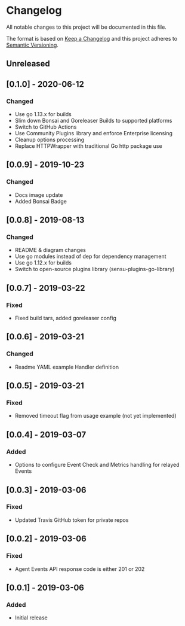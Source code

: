 # Changelog
All notable changes to this project will be documented in this file.

The format is based on [Keep a Changelog](http://keepachangelog.com/en/1.0.0/)
and this project adheres to [Semantic
Versioning](http://semver.org/spec/v2.0.0.html).

## Unreleased

## [0.1.0] - 2020-06-12

### Changed
- Use go 1.13.x for builds
- Slim down Bonsai and Goreleaser Builds to supported platforms
- Switch to GitHub Actions
- Use Community Plugins library and enforce Enterprise licensing
- Cleanup options processing
- Replace HTTPWrapper with traditional Go http package use

## [0.0.9] - 2019-10-23

### Changed
- Docs image update
- Added Bonsai Badge

## [0.0.8] - 2019-08-13

### Changed
- README & diagram changes
- Use go modules instead of dep for dependency management
- Use go 1.12.x for builds
- Switch to open-source plugins library (sensu-plugins-go-library)

## [0.0.7] - 2019-03-22

### Fixed
- Fixed build tars, added goreleaser config

## [0.0.6] - 2019-03-21

### Changed
- Readme YAML example Handler definition

## [0.0.5] - 2019-03-21

### Fixed
- Removed timeout flag from usage example (not yet implemented)

## [0.0.4] - 2019-03-07

### Added
- Options to configure Event Check and Metrics handling for relayed Events

## [0.0.3] - 2019-03-06

### Fixed
- Updated Travis GitHub token for private repos

## [0.0.2] - 2019-03-06

### Fixed
- Agent Events API response code is either 201 or 202

## [0.0.1] - 2019-03-06

### Added
- Initial release
